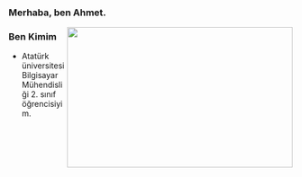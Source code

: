 ### Merhaba, ben Ahmet.

<img src="https://giffiles.alphacoders.com/361/36100.gif" align=right width="400" height="250">


### Ben Kimim
- Atatürk üniversitesi Bilgisayar Mühendisliği 2. sınıf öğrencisiyim.

<br/>

<!--
**ahmettsimsek/ahmettsimsek** is a ✨ _special_ ✨ repository because its `README.md` (this file) appears on your GitHub profile.

Here are some ideas to get you started:

- 🔭 I’m currently working on ...
- 🌱 I’m currently learning ...
- 👯 I’m looking to collaborate on ...
- 🤔 I’m looking for help with ...
- 💬 Ask me about ...
- 📫 How to reach me: ...
- 😄 Pronouns: ...
- ⚡ Fun fact: ...
-->
